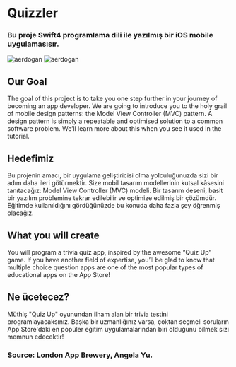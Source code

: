 #  Quizzler

### Bu proje Swift4 programlama dili ile yazılmış bir iOS mobile uygulamasısır.


![aerdogan](Documentation/xr.png) ![aerdogan](Documentation/xr2.png)

## Our Goal

The goal of this project is to take you one step further in your journey of becoming an app developer. We are going to introduce you to the holy grail of mobile design patterns: the Model View Controller (MVC) pattern. A design pattern is simply a repeatable and optimised solution to a common software problem. We’ll learn more about this when you see it used in the tutorial.

## Hedefimiz

Bu projenin amacı, bir uygulama geliştiricisi olma yolculuğunuzda sizi bir adım daha ileri götürmektir. Size mobil tasarım modellerinin kutsal kâsesini tanıtacağız: Model View Controller (MVC) modeli. Bir tasarım deseni, basit bir yazılım problemine tekrar edilebilir ve optimize edilmiş bir çözümdür. Eğitimde kullanıldığını gördüğünüzde bu konuda daha fazla şey öğrenmiş olacağız.

## What you will create

You will program a trivia quiz app, inspired by the awesome “Quiz Up” game. If you have another field of expertise, you’ll be glad to know that multiple choice question apps are one of the most popular types of educational apps on the App Store! 

## Ne ücetecez?

Müthiş "Quiz Up" oyunundan ilham alan bir trivia testini programlayacaksınız. Başka bir uzmanlığınız varsa, çoktan seçmeli soruların App Store'daki en popüler eğitim uygulamalarından biri olduğunu bilmek sizi memnun edecektir!

### Source: London App Brewery, Angela Yu.
